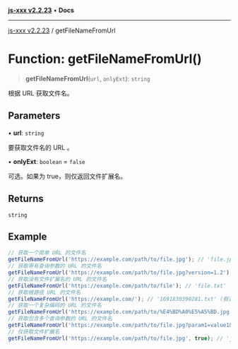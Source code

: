 [**js-xxx v2.2.23**](../README.md) • **Docs**

***

[js-xxx v2.2.23](../README.md) / getFileNameFromUrl

# Function: getFileNameFromUrl()

> **getFileNameFromUrl**(`url`, `onlyExt`): `string`

根据 URL 获取文件名。

## Parameters

• **url**: `string`

要获取文件名的 URL 。

• **onlyExt**: `boolean` = `false`

可选。如果为 true，则仅返回文件扩展名。

## Returns

`string`

## Example

```ts
// 获取一个简单 URL 的文件名
getFileNameFromUrl('https://example.com/path/to/file.jpg'); // 'file.jpg'
// 获取带有查询参数的 URL 的文件名
getFileNameFromUrl('https://example.com/path/to/file.jpg?version=1.2'); // 'file.jpg'
// 获取没有文件扩展名的 URL 的文件名
getFileNameFromUrl('https://example.com/path/to/file'); // 'file.txt'
// 获取根路径 URL 的文件名
getFileNameFromUrl('https://example.com/'); // '1691830390281.txt' (假设当前时间为 1691830390281)
// 获取一个复杂编码的 URL 的文件名
getFileNameFromUrl('https://example.com/path/to/%E4%BD%A0%E5%A5%BD.jpg'); // '你好.jpg'
// 获取包含多个查询参数的 URL 的文件名
getFileNameFromUrl('https://example.com/path/to/file.jpg?param1=value1&param2=value2'); // 'file.jpg'
// 仅获取文件扩展名
getFileNameFromUrl('https://example.com/path/to/file.jpg', true); // 'jpg'
```

